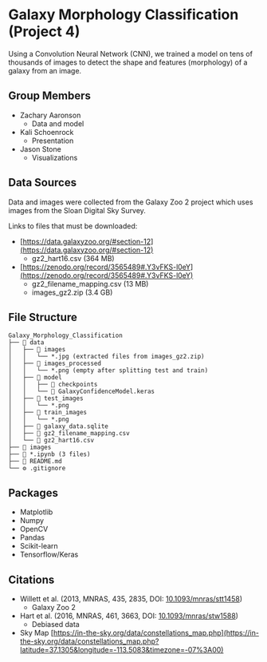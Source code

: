 # Galaxy Morphology Classification (Project 4)

Using a Convolution Neural Network (CNN), we trained a model on tens of thousands of images to detect the shape and features (morphology) of a galaxy from an image.

## Group Members
- Zachary Aaronson
    - Data and model
- Kali Schoenrock
    - Presentation
- Jason Stone
    - Visualizations

## Data Sources
Data and images were collected from the Galaxy Zoo 2 project which uses images from the Sloan Digital Sky Survey.

Links to files that must be downloaded:
- [https://data.galaxyzoo.org/#section-12](https://data.galaxyzoo.org/#section-12)
    - gz2_hart16.csv (364 MB)
- [https://zenodo.org/record/3565489#.Y3vFKS-l0eY](https://zenodo.org/record/3565489#.Y3vFKS-l0eY)
    - gz2_filename_mapping.csv (13 MB)
    - images_gz2.zip (3.4 GB)

## File Structure
```
Galaxy_Morphology_Classification
├── 📁 data
│   ├── 📁 images
│   │   └── *.jpg (extracted files from images_gz2.zip)
│   ├── 📁 images_processed
│   │   └── *.png (empty after splitting test and train)
│   ├── 📁 model
│   │   ├── 📁 checkpoints
│   │   └── 🌠 GalaxyConfidenceModel.keras
│   ├── 📁 test_images
│   │   └── *.png
│   ├── 📁 train_images
│   │   └── *.png
│   ├── 📖 galaxy_data.sqlite
│   ├── 📗 gz2_filename_mapping.csv
│   └── 📗 gz2_hart16.csv
├── 📁 images
├── 📔 *.ipynb (3 files)
├── 📄 README.md 
└── ⚙️ .gitignore
```

## Packages
- Matplotlib
- Numpy
- OpenCV
- Pandas
- Scikit-learn
- Tensorflow/Keras

## Citations
- Willett et al. (2013, MNRAS, 435, 2835, DOI: [10.1093/mnras/stt1458](https://doi.org/10.1093/mnras/stt1458))
    - Galaxy Zoo 2
- Hart et al. (2016, MNRAS, 461, 3663, DOI: [10.1093/mnras/stw1588](https://doi.org/10.1093/mnras/stw1588))
    - Debiased data
- Sky Map [https://in-the-sky.org/data/constellations_map.php](https://in-the-sky.org/data/constellations_map.php?latitude=37.1305&longitude=-113.5083&timezone=-07%3A00)